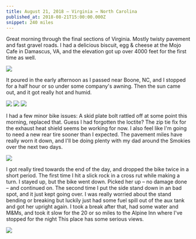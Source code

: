 ```yaml
---
title: August 21, 2018 — Virginia → North Carolina
published_at: 2018-08-21T15:00:00.000Z
snippet: 240 miles
---
```


Great morning through the final sections of Virginia. Mostly twisty pavement and fast gravel roads. I had a delicious biscuit, egg & cheese at the Mojo Cafe in Damascus, VA, and the elevation got up over 4000 feet for the first time as well.

![](/img/tat/04/IMG_2551.jpg)

It poured in the early afternoon as I passed near Boone, NC, and I stopped for a half hour or so under some company's awning. Then the sun came out, and it got really hot and humid.

![](/img/tat/04/IMG_2556.jpg)
![](/img/tat/04/IMG_2562.jpg)
![](/img/tat/04/IMG_2565.jpg)

I had a few minor bike issues: A skid plate bolt rattled off at some point this morning, replaced that. Guess I had forgotten the loctite? The zip tie fix for the exhaust heat shield seems be working for now. I also feel like I'm going to need a new rear tire sooner than I expected. The pavement miles have really worn it down, and I'll be doing plenty with my dad around the Smokies over the next two days.

![](/img/tat/04/IMG_2545.jpg)

I got really tired towards the end of the day, and dropped the bike twice in a short period. The first time I hit a slick rock in a cross rut while making a turn. I stayed up, but the bike went down. Picked her up &ndash; no damage done &ndash; and continued on. The second time I put the side stand down in an bad spot, and it just kept going over. I was really worried about the stand bending or breaking but luckily just had some fuel spill out of the aux tank and got her upright again. I took a break after that, had some water and M&Ms, and took it slow for the 20 or so miles to the Alpine Inn where I've stopped for the night This place has some serious views.

![](/img/tat/04/IMG_2573.jpg)
